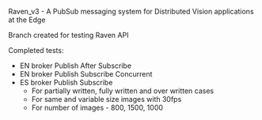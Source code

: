 Raven_v3 - A PubSub messaging system for Distributed Vision applications at the Edge

Branch created for testing Raven API

Completed tests: 
- EN broker Publish After Subscribe
- EN broker Publish Subscribe Concurrent
- ES broker Publish Subscribe
	- For partially written, fully written and over written cases
	- For same and variable size images with 30fps
	- For number of images - 800, 1500, 1000





